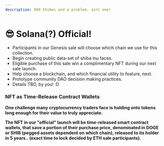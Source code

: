 ```yaml
---
description: 999 Shibes and a problem, aint one!
---
```


# 😎 Solana(?) Official!

* Participants in our Genesis sale will choose which chain we use for this collection.
* Begin creating public data-set of shiba inu faces.
* Eligible purchase of this sale win a complimentary NFT during our next sale launch.
* Help choose a blockchain, and which financial utility to feature, next.&#x20;
* Prototype community DAO decision making practices.&#x20;
* Details TBD, by you! :D&#x20;

### **NFT as Time-Release Contract Wallets**

**One challenge many cryptocurrency traders face is holding onto tokens long enough for their value to truly appreciate.**&#x20;

**The NFT in our "official" launch will be time-released smart contract wallets, that save a portion of their purchase price, denominated in DOGE or SHIB (pegged assets dependent on which chain), released to its holder in 5 years.. (exact time to lock decided by ETH sale participants).**
